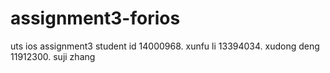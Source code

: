 # assignment3-forios
uts ios assignment3
student id 14000968.  xunfu li
           13394034.  xudong deng
           11912300.  suji zhang
